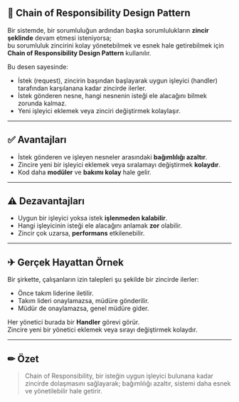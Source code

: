 ## 🔗 Chain of Responsibility Design Pattern

Bir sistemde, bir sorumluluğun ardından başka sorumlulukların **zincir şeklinde** devam etmesi isteniyorsa;  
bu sorumluluk zincirini kolay yönetebilmek ve esnek hale getirebilmek için **Chain of Responsibility Design Pattern** kullanılır.

Bu desen sayesinde:
- İstek (request), zincirin başından başlayarak uygun işleyici (handler) tarafından karşılanana kadar zincirde ilerler.
- İstek gönderen nesne, hangi nesnenin isteği ele alacağını bilmek zorunda kalmaz.
- Yeni işleyici eklemek veya zinciri değiştirmek kolaylaşır.

---

## ✅ Avantajları
- İstek gönderen ve işleyen nesneler arasındaki **bağımlılığı azaltır**.
- Zincire yeni bir işleyici eklemek veya sıralamayı değiştirmek **kolaydır**.
- Kod daha **modüler** ve **bakımı kolay** hale gelir.

---

## ⚠ Dezavantajları
- Uygun bir işleyici yoksa istek **işlenmeden kalabilir**.
- Hangi işleyicinin isteği ele alacağını anlamak **zor** olabilir.
- Zincir çok uzarsa, **performans** etkilenebilir.

---

## ✈ Gerçek Hayattan Örnek
Bir şirkette, çalışanların izin talepleri şu şekilde bir zincirde ilerler:
- Önce takım liderine iletilir.
- Takım lideri onaylamazsa, müdüre gönderilir.
- Müdür de onaylamazsa, genel müdüre gider.

Her yönetici burada bir **Handler** görevi görür.  
Zincire yeni bir yönetici eklemek veya sırayı değiştirmek kolaydır.

---

## ✏ Özet
> Chain of Responsibility, bir isteğin uygun işleyici bulunana kadar zincirde dolaşmasını sağlayarak;
> bağımlılığı azaltır, sistemi daha esnek ve yönetilebilir hale getirir.
